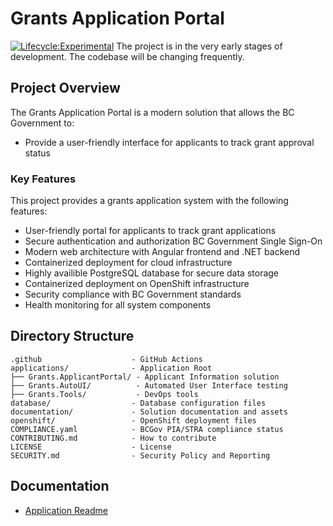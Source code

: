 # Grants Application Portal

[![Lifecycle:Experimental](https://img.shields.io/badge/Lifecycle-Experimental-339999)](https://github.com/bcgov/repomountie/blob/master/doc/lifecycle-badges.md)
The project is in the very early stages of development. The codebase will be changing frequently.

## Project Overview

The Grants Application Portal is a modern solution that allows the BC Government to:

- Provide a user-friendly interface for applicants to track grant approval status

### Key Features

This project provides a grants application system with the following features:

- User-friendly portal for applicants to track grant applications
- Secure authentication and authorization BC Government Single Sign-On
- Modern web architecture with Angular frontend and .NET backend
- Containerized deployment for cloud infrastructure
- Highly availible PostgreSQL database for secure data storage
- Containerized deployment on OpenShift infrastructure
- Security compliance with BC Government standards
- Health monitoring for all system components

## Directory Structure

    .github                    - GitHub Actions
    applications/              - Application Root
    ├── Grants.ApplicantPortal/ - Applicant Information solution
    ├── Grants.AutoUI/          - Automated User Interface testing
    ├── Grants.Tools/           - DevOps tools
    database/                  - Database configuration files
    documentation/             - Solution documentation and assets
    openshift/                 - OpenShift deployment files
    COMPLIANCE.yaml            - BCGov PIA/STRA compliance status
    CONTRIBUTING.md            - How to contribute
    LICENSE                    - License
    SECURITY.md                - Security Policy and Reporting

## Documentation

- [Application Readme](applications/README.md)
